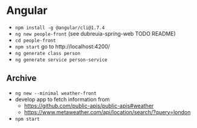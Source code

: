 # Angular

- `npm install -g @angular/cli@1.7.4`
- `ng new people-front` (see dubreuia-spring-web TODO README)
- `cd people-front`
- `npm start` go to http://localhost:4200/
- `ng generate class person`
- `ng generate service person-service`

## Archive

- `ng new --minimal weather-front`
- develop app to fetch information from
    - https://github.com/public-apis/public-apis#weather
    - https://www.metaweather.com/api/location/search/?query=london
- `npm start`

